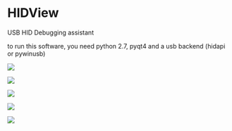 # HIDView
USB HID Debugging assistant

to run this software, you need python 2.7, pyqt4 and a usb backend (hidapi or pywinusb)

![](https://github.com/XIVN1987/HIDView/blob/master/截屏0.jpg)

![](https://github.com/XIVN1987/HIDView/blob/master/截屏1.jpg)

![](https://github.com/XIVN1987/HIDView/blob/master/截屏2.jpg)

![](https://github.com/XIVN1987/HIDView/blob/master/截屏3.jpg)

![](https://github.com/XIVN1987/HIDView/blob/master/截屏4.jpg)
